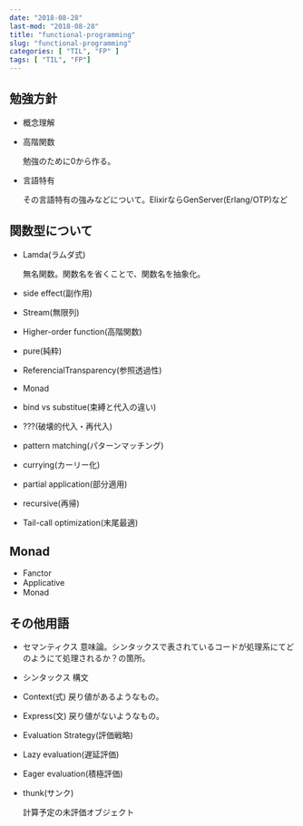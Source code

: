 ```yaml
---
date: "2018-08-28"
last-mod: "2018-08-28"
title: "functional-programming"
slug: "functional-programming"
categories: [ "TIL", "FP" ]
tags: [ "TIL", "FP"]
---
```


## 勉強方針

- 概念理解
- 高階関数
  
  勉強のために0から作る。

- 言語特有
  
  その言語特有の強みなどについて。ElixirならGenServer(Erlang/OTP)など  

## 関数型について

- Lamda(ラムダ式)

  無名関数。関数名を省くことで、関数名を抽象化。

- side effect(副作用)
- Stream(無限列)
- Higher-order function(高階関数)
- pure(純粋)
- ReferencialTransparency(参照透過性)
- Monad
- bind vs substitue(束縛と代入の違い)
- ???(破壊的代入・再代入)
- pattern matching(パターンマッチング)
- currying(カーリー化)
- partial application(部分適用)
- recursive(再帰)
- Tail-call optimization(末尾最適)

## Monad
  - Fanctor
  - Applicative
  - Monad

## その他用語

- セマンティクス
  意味論。シンタックスで表されているコードが処理系にてどのようにて処理されるか？の箇所。

- シンタックス
  構文

- Context(式)
  戻り値があるようなもの。

- Express(文)
  戻り値がないようなもの。
 
- Evaluation Strategy(評価戦略)
- Lazy evaluation(遅延評価)
- Eager evaluation(積極評価)
- thunk(サンク)

  計算予定の未評価オブジェクト
